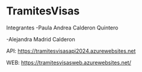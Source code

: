 # TramitesVisas
Integrantes
-Paula Andrea Calderon Quintero 

-Alejandra Madrid Calderon 

API: https://tramitesvisasapi2024.azurewebsites.net

WEB: https://tramitesvisasweb.azurewebsites.net/

